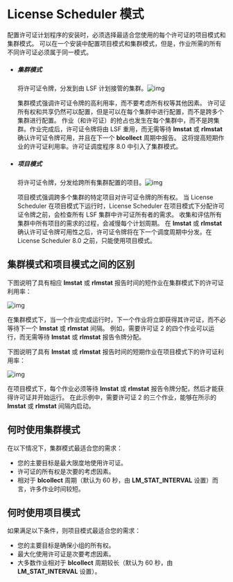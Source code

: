 # License Scheduler 模式

配置许可证计划程序的安装时，必须选择最适合您使用的每个许可证的项目模式和集群模式。 可以在一个安装中配置项目模式和集群模式，但是，作业所需的所有不同许可证必须属于同一模式。

- ##### 集群模式

  将许可证令牌，分发到由 LSF 计划接管的集群。![img](https://www.ibm.com/support/knowledgecenter/SSWRJV_10.1.0/license_scheduler/cluster_mode_ls.jpg)

  集群模式强调许可证令牌的高利用率，而不要考虑所有权等其他因素。 许可证所有权和共享仍然可以配置，但是可以在每个集群中进行配置，而不是跨多个集群进行配置。 作业（和许可证）的抢占也发生在每个集群中，而不是跨集群。作业完成后，许可证令牌将由 LSF 重用，而无需等待 **lmstat** 或 **rlmstat** 确认许可证令牌可用，并且在下一个 **blcollect** 周期中报告。 这将提高短期作业的许可证利用率。许可证调度程序 8.0 中引入了集群模式。

- ##### 项目模式

  将许可证令牌，分发给跨所有集群配置的项目。![img](https://www.ibm.com/support/knowledgecenter/SSWRJV_10.1.0/license_scheduler/proj_mode_ls.jpg)
  
  项目模式强调跨多个集群的特定项目对许可证令牌的所有权。 当 License Scheduler 在项目模式下运行时，License Scheduler 在项目模式下分配许可证令牌之前，会检查所有 LSF 集群中许可证所有者的需求。 收集和评估所有集群中所有项目的需求的过程，会减慢每个计划周期。 在 **lmstat** 或 **rlmstat** 确认许可证令牌可用性之后，许可证令牌将在下一个调度周期中分发。在 License Scheduler 8.0 之前，只能使用项目模式。

## 集群模式和项目模式之间的区别

下图说明了具有相应 **lmstat** 或 **rlmstat** 报告时间的短作业在集群模式下的许可证利用率：

![img](https://www.ibm.com/support/knowledgecenter/SSWRJV_10.1.0/license_scheduler/ls_cluster_mode_alloc.jpg)

在集群模式下，当一个作业完成运行时，下一个作业将立即获得其许可证，而不必等待下一个 **lmstat** 或 **rlmstat** 间隔。 例如，需要许可证 2 的四个作业可以运行，而无需等待 **lmstat** 或 **rlmstat** 报告令牌分配。

下图说明了具有 **lmstat** 或 **rlmstat** 报告时间的短期作业在项目模式下的许可证利用率：

![img](https://www.ibm.com/support/knowledgecenter/SSWRJV_10.1.0/license_scheduler/ls_project_mode_alloc.jpg)

在项目模式下，每个作业必须等待 **lmstat** 或 **rlmstat** 报告令牌分配，然后才能获得许可证并开始运行。 在此示例中，需要许可证 2 的三个作业，能够在所示的 **lmstat** 或 **rlmstat** 间隔内启动。

## 何时使用集群模式

在以下情况下，集群模式最适合您的需求：

- 您的主要目标是最大限度地使用许可证。
- 许可证的所有权是次要的考虑因素。
- 相对于 **blcollect** 周期（默认为 60 秒，由 **LM_STAT_INTERVAL** 设置）而言，许多作业时间较短。

## 何时使用项目模式

如果满足以下条件，则项目模式最适合您的需求：

- 您的主要目标是确保小组的所有权。
- 最大化使用许可证是次要考虑因素。
- 大多数作业相对于 **blcollect** 周期较长（默认为 60 秒，由 **LM_STAT_INTERVAL** 设置）。